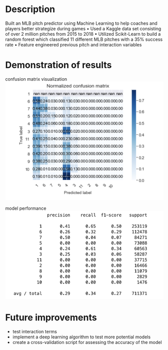 # Description

Built an MLB pitch predictor using Machine Learning to help coaches and players better strategize during games
•	Used a Kaggle data set consisting of over 2 million pitches from 2015 to 2018 
•	Utilized Scikit-Learn to build a random forest which classified 11 different MLB pitches with a 35% success rate
•	Feature engineered previous pitch and interaction variables

# Demonstration of results

confusion matrix visualization
![](confusion_matrix.png)

model performance
![](performance_table.png)

# Future improvements

+ test interaction terms
+ implement a deep learning algorithm to test more potential models
+ create a cross-validation script for assessing the accuracy of the model
